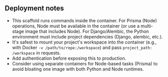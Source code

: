 ## Deployment notes

- This scaffold runs commands inside the container. For Prisma (Node) operations, Node must be available in the container (or use a multi-stage image that includes Node). For Django/Alembic, the Python environment must include project dependencies (Django, alembic, etc.).
- It's safest to mount your project's workspace into the container (e.g., with Docker `-v /path/to/repo:/workspace`) and pass `project_path: /workspace` in requests.
- Add authentication before exposing this to production.
- Consider using separate containers for Node-based tasks (Prisma) to avoid bloating one image with both Python and Node runtimes.
